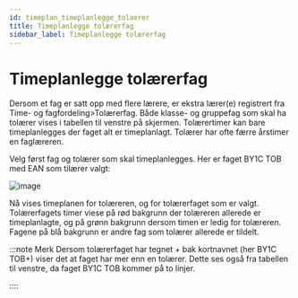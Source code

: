 ```yaml
---
id: timeplan_timeplanlegge_tolaerer
title: Timeplanlegge tolærerfag
sidebar_label: Timeplanlegge tolærerfag
---
```


# Timeplanlegge tolærerfag
Dersom et fag er satt opp med flere lærere, er ekstra lærer(e) registrert fra Time- og fagfordeling>Tolærerfag. Både klasse- og gruppefag som skal ha tolærer vises i tabellen til venstre på skjermen.
Tolærertimer kan bare timeplanlegges der faget alt er timeplanlagt. Tolærer har ofte færre årstimer en faglæreren.

Velg først fag og tolærer som skal timeplanlegges. Her er faget BY1C TOB med EAN som tilærer valgt:

![image](https://user-images.githubusercontent.com/80097133/115712313-e9dc6100-a374-11eb-8e22-34255484eb20.png)

Nå vises timeplanen for tolæreren, og for tolærerfaget som er valgt.
Tolærerfagets timer viese på rød bakgrunn der tolæreren allerede er timeplanlagte, og på grønn bakgrunn dersom timen er ledig for tolæreren. 
Fagene på blå bakgrunn er andre fag som tolærer allerede er tildelt.

:::note Merk
Dersom tolærerfaget har tegnet + bak kortnavnet (her BY1C TOB+) viser det at faget har mer enn en tolærer. Dette ses også fra tabellen til venstre, da faget BY1C TOB kommer på to linjer.

::::
